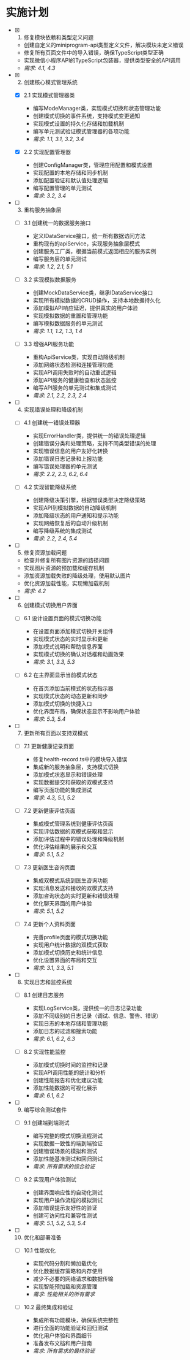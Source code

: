# 实施计划

- [x] 1. 修复模块依赖和类型定义问题



  - 创建自定义的miniprogram-api类型定义文件，解决模块未定义错误
  - 修复所有页面文件中的导入错误，确保TypeScript类型正确
  - 实现微信小程序API的TypeScript包装器，提供类型安全的API调用
  - _需求: 4.1, 4.3_

- [x] 2. 创建核心模式管理系统



  - [x] 2.1 实现模式管理器类


    - 编写ModeManager类，实现模式切换和状态管理功能
    - 创建模式切换的事件系统，支持模式变更通知
    - 实现模式设置的持久化存储和加载机制
    - 编写单元测试验证模式管理器的各项功能
    - _需求: 1.1, 3.1, 3.2, 3.4_

  - [x] 2.2 实现配置管理器


    - 创建ConfigManager类，管理应用配置和模式设置
    - 实现配置的本地存储和同步机制
    - 添加配置验证和默认值处理逻辑
    - 编写配置管理的单元测试
    - _需求: 3.2, 3.4_

- [ ] 3. 重构服务抽象层
  - [ ] 3.1 创建统一的数据服务接口
    - 定义IDataService接口，统一所有数据访问方法
    - 重构现有的apiService，实现服务抽象层模式
    - 创建服务工厂类，根据当前模式返回相应的服务实例
    - 编写服务层的单元测试
    - _需求: 1.2, 2.1, 5.1_

  - [ ] 3.2 实现模拟数据服务
    - 创建MockDataService类，继承IDataService接口
    - 实现所有模拟数据的CRUD操作，支持本地数据持久化
    - 添加模拟API响应延迟，提供真实的用户体验
    - 实现模拟数据的重置和管理功能
    - 编写模拟数据服务的单元测试
    - _需求: 1.1, 1.2, 1.3, 1.4_

  - [ ] 3.3 增强API服务功能
    - 重构ApiService类，实现自动降级机制
    - 添加网络状态检测和连接管理功能
    - 实现API调用失败时的自动重试逻辑
    - 添加API服务的健康检查和状态监控
    - 编写API服务的单元测试和集成测试
    - _需求: 2.1, 2.2, 2.3, 2.4_

- [ ] 4. 实现错误处理和降级机制
  - [ ] 4.1 创建统一错误处理器
    - 实现ErrorHandler类，提供统一的错误处理逻辑
    - 创建错误分类和处理策略，支持不同类型错误的处理
    - 实现错误信息的用户友好化转换
    - 添加错误日志记录和上报功能
    - 编写错误处理器的单元测试
    - _需求: 2.2, 2.3, 6.2, 6.4_

  - [ ] 4.2 实现智能降级系统
    - 创建降级决策引擎，根据错误类型决定降级策略
    - 实现API到模拟数据的自动降级机制
    - 添加降级状态的用户通知和提示功能
    - 实现网络恢复后的自动升级机制
    - 编写降级系统的集成测试
    - _需求: 2.2, 2.4, 5.4_

- [ ] 5. 修复资源加载问题
  - 检查并修复所有图片资源的路径问题
  - 实现图片资源的预加载和缓存机制
  - 添加资源加载失败的降级处理，使用默认图片
  - 优化资源加载性能，实现懒加载机制
  - _需求: 4.2_

- [ ] 6. 创建模式切换用户界面
  - [ ] 6.1 设计设置页面的模式切换功能
    - 在设置页面添加模式切换开关组件
    - 实现模式状态的实时显示和更新
    - 添加模式说明和帮助信息界面
    - 实现模式切换的确认对话框和动画效果
    - _需求: 3.1, 3.3, 5.3_

  - [ ] 6.2 在主界面显示当前模式状态
    - 在首页添加当前模式的状态指示器
    - 实现模式状态的动态更新和同步
    - 添加模式切换的快捷入口
    - 优化界面布局，确保状态显示不影响用户体验
    - _需求: 5.3, 5.4_

- [ ] 7. 更新所有页面以支持双模式
  - [ ] 7.1 更新健康记录页面
    - 修复health-record.ts中的模块导入错误
    - 集成新的服务抽象层，支持模式切换
    - 添加模式状态显示和错误处理
    - 实现数据提交和获取的双模式支持
    - 编写页面功能的集成测试
    - _需求: 4.3, 5.1, 5.2_

  - [ ] 7.2 更新健康评估页面
    - 集成模式管理系统到健康评估页面
    - 实现评估数据的双模式获取和显示
    - 添加评估过程中的错误处理和降级机制
    - 优化评估结果的展示和交互
    - _需求: 5.1, 5.2_

  - [ ] 7.3 更新医生咨询页面
    - 集成双模式系统到医生咨询功能
    - 实现消息发送和接收的双模式支持
    - 添加咨询状态的实时更新和错误处理
    - 优化聊天界面的用户体验
    - _需求: 5.1, 5.2_

  - [ ] 7.4 更新个人资料页面
    - 完善profile页面的模式切换功能
    - 实现用户统计数据的双模式获取
    - 添加模式切换历史和统计信息
    - 优化设置界面的布局和交互
    - _需求: 3.1, 3.3, 5.1_

- [ ] 8. 实现日志和监控系统
  - [ ] 8.1 创建日志服务
    - 实现LogService类，提供统一的日志记录功能
    - 添加不同级别的日志记录（调试、信息、警告、错误）
    - 实现日志的本地存储和管理功能
    - 添加日志的过滤和搜索功能
    - _需求: 6.1, 6.2, 6.3_

  - [ ] 8.2 实现性能监控
    - 添加模式切换时间的监控和记录
    - 实现API调用性能的统计和分析
    - 创建性能报告和优化建议功能
    - 添加性能数据的可视化展示
    - _需求: 6.1, 6.2_

- [ ] 9. 编写综合测试套件
  - [ ] 9.1 创建端到端测试
    - 编写完整的模式切换流程测试
    - 实现数据一致性的端到端验证
    - 创建错误场景的模拟和测试
    - 添加性能基准测试和回归测试
    - _需求: 所有需求的综合验证_

  - [ ] 9.2 实现用户体验测试
    - 创建界面响应性的自动化测试
    - 实现用户操作流程的模拟测试
    - 添加错误提示友好性的验证
    - 创建可访问性和兼容性测试
    - _需求: 5.1, 5.2, 5.3, 5.4_

- [ ] 10. 优化和部署准备
  - [ ] 10.1 性能优化
    - 实现代码分割和懒加载优化
    - 优化数据缓存策略和内存使用
    - 减少不必要的网络请求和数据传输
    - 实现智能预加载和资源管理
    - _需求: 性能相关的所有需求_

  - [ ] 10.2 最终集成和验证
    - 集成所有功能模块，确保系统完整性
    - 进行全面的功能验证和回归测试
    - 优化用户体验和界面细节
    - 准备发布文档和用户指南
    - _需求: 所有需求的最终验证_